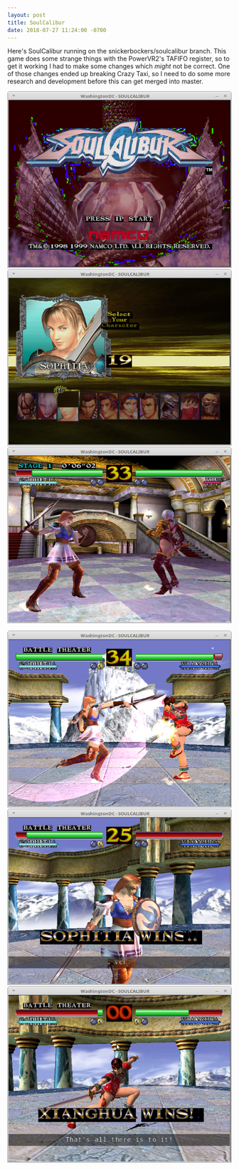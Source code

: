 ```yaml
---
layout: post
title: SoulCalibur
date: 2018-07-27 11:24:00 -0700
---
```

Here's SoulCalibur running on the snickerbockers/soulcalibur branch.  This
game does some strange things with the PowerVR2's TAFIFO register, so to
get it working I had to make some changes which *might* not be correct.
One of those changes ended up breaking Crazy Taxi, so I need to do some
more research and development before this can get merged into master.

![](sc_title.png)
![](sc_choose_fighter.png)
![](sc_sophitia_vs_ivy.png)

![](sc_sophitia_vs_xianghua.png)
![](sc_sophitia_wins.png)
![](sc_xianghua_wins.png)
